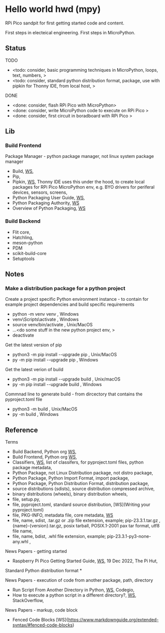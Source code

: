 # Hello world hwd (mpy)

RPi Pico sandpit for first getting started code and content.

First steps in electeical engineering. First steps in MicroPython.

## Status

TODO
* <todo: consider, basic programming techniques in MicroPython, loops, text, numbers, >
* <todo: consider, standard python distribution format, package, use with pipkin for Thonny IDE, from local host, >

DONE
* <done: consider, flash RPi Pico with MicroPython>
* <done: consider, write MicroPython code to execute on RPi Pico >
* <done: consider, first circuit in boradboard with RPi Pico >

## Lib

### Build Frontend
Package Manager - python package manager, not linux system package manager

* Build, [WS](https://packaging.python.org/en/latest/key_projects/#build), 
* Pip, 
* Pipkin, [WS](https://pypi.org/project/pipkin/), Thonny IDE uses this under the hood, to create local packages for RPi Pico MicroPython env, e.g. BYO drivers for periferal devices, sensors, screens,  
* Python Packaging User Guide, [WS](https://packaging.python.org/en/latest/), 
* Python Packaging Authority, [WS](https://www.pypa.io/en/latest/)
* Overview of Python Packaging, [WS](https://packaging.python.org/en/latest/overview/)

### Build Backend

* Flit core, 
* Hatchling,
* meson-python
* PDM
* scikit-build-core
* Setuptools

## Notes

### Make a distribution package for a python project

Create a project specific Python environment instance - to contain for example project dependencies and build specific requirements
* python -m venv venv , Windows
* venv\Scripts\activate , Windows
* source venv/bin/activate , Unix/MacOS
* ...<do some stuff in the new python project env, >
* deactivate

Get the latest version of pip
* python3 -m pip install --upgrade pip , Unix/MacOS
* py -m pip install --upgrade pip , Windows

Get the latest verion of build
* python3 -m pip install --upgrade build , Unix/macOS
* py -m pip install --upgrade build , Windows

Commnad line to generate build - from dircectory that contains the pyproject.toml file
* python3 -m build , Unix/MacOS
* py -m build , Windows

## Reference

Terms
* Build Backend, Python org [WS](https://packaging.python.org/en/latest/glossary/#term-Build-Backend), 
* Build Frontend, Python org [WS](https://packaging.python.org/en/latest/glossary/#term-Build-Frontend), 
* Classifiers, [WS](https://pypi.org/classifiers/), list of classifers, for pyproject.toml files, python package metadata, 
* Python Package, not Linux Distribution package, not distro package, 
* Python Package, Python Import Format, import package, 
* Python Package, Python Distribution Format, distribution package, 
* source distributions (sdists), source distribution compressed archive, 
* binary distributions (wheels), binary distribution wheels,
* file, setup.py, 
* file, pyproject.toml, standard source distribution, [WS](Writing your pyproject.toml)
* file, PKG-INFO, metadata file, core metadata, [WS](https://packaging.python.org/en/latest/specifications/core-metadata/#core-metadata)
* file, name, sdist, .tar.gz or .zip file extension, example; pip-23.3.1.tar.gz , {name}-{version}.tar.gz, posix tarball, POSIX.1-2001 pax tar format, utf8 file name,
* file, name, bdist, .whl file extension, example; pip-23.3.1-py3-none-any.whl , 

News Papers - getting started
* Raspberry Pi Pico Getting Started Guide, [WS](https://thepihut.com/blogs/raspberry-pi-tutorials/raspberry-pi-pico-getting-started-guide), 19 Dec 2022, The Pi Hut,

 Standard Python distribution format
* 

News Papers - execution of code from another package, path, directory
* Run Script From Another Directory in Python, [WS](https://codeigo.com/python/run-script-from-another-directory/), Codegio, 
* How to execute a python script in a different directory?, [WS](https://stackoverflow.com/questions/45384429/how-to-execute-a-python-script-in-a-different-directory), StackOverflow, 

News Papers - markup, code block
*  Fenced Code Blocks [WS]{https://www.markdownguide.org/extended-syntax/#fenced-code-blocks)



